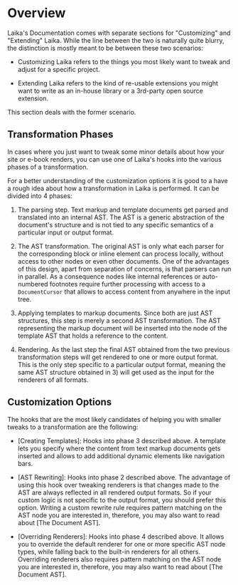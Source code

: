 
Overview
========

Laika's Documentation comes with separate sections for "Customizing" and "Extending" Laika.
While the line between the two is naturally quite blurry, 
the distinction is mostly meant to be between these two scenarios:

* Customizing Laika refers to the things you most likely want to tweak and adjust for a specific project.
  
* Extending Laika refers to the kind of re-usable extensions you might want to write as an in-house
  library or a 3rd-party open source extension.
  
This section deals with the former scenario.


Transformation Phases
---------------------

In cases where you just want to tweak some minor details about how your site or e-book renders, 
you can use one of Laika's hooks into the various phases of a transformation.

For a better understanding of the customization options it is good to a have a rough idea about how
a transformation in Laika is performed. It can be divided into 4 phases:

1) The parsing step. Text markup and template documents get parsed and translated into an internal AST.
   The AST is a generic abstraction of the document's structure and is not tied to any specific semantics
   of a particular input or output format.
   
2) The AST transformation. The original AST is only what each parser for the corresponding block or inline
   element can process locally, without access to other nodes or even other documents. 
   One of the advantages of this design, apart from separation of concerns, is that parsers can run in parallel.
   As a consequence nodes like internal references or auto-numbered footnotes require further processing with access to
   a `DocumentCursor` that allows to access content from anywhere in the input tree.

3) Applying templates to markup documents. 
   Since both are just AST structures, this step is merely a second AST transformation.
   The AST representing the markup document will be inserted into the node of the template AST that holds
   a reference to the content.
   
4) Rendering. As the last step the final AST obtained from the two previous transformation steps will get rendered
   to one or more output format. 
   This is the only step specific to a particular output format, meaning the same AST structure obtained in 3) will
   get used as the input for the renderers of all formats.


Customization Options
---------------------

The hooks that are the most likely candidates of helping you with smaller tweaks to a transformation are the
following:

* [Creating Templates]: Hooks into phase 3 described above. 
  A template lets you specify where the content from text markup documents gets inserted
  and allows to add additional dynamic elements like navigation bars. 

* [AST Rewriting]: Hooks into phase 2 described above.
  The advantage of using this hook over tweaking renderers is that changes made to the AST are always
  reflected in all rendered output formats. 
  So if your custom logic is not specific to the output format, you should prefer this option.
  Writing a custom rewrite rule requires pattern matching on the AST node you are interested in,
  therefore, you may also want to read about [The Document AST].
  
* [Overriding Renderers]: Hooks into phase 4 described above.
  It allows you to override the default renderer for one or more specific AST node types, 
  while falling back to the built-in renderers for all others.
  Overriding renderers also requires pattern matching on the AST node you are interested in,
  therefore, you may also want to read about [The Document AST].
